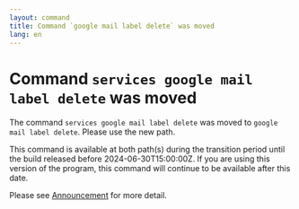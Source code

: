 ```yaml
---
layout: command
title: Command `google mail label delete` was moved
lang: en
---
```


# Command `services google mail label delete` was moved

The command `services google mail label delete` was moved to `google mail label delete`. Please use the new path.

This command is available at both path(s) during the transition period until the build released before 2024-06-30T15:00:00Z. If you are using this version of the program, this command will continue to be available after this date.

Please see [Announcement](https://github.com/watermint/toolbox/discussions/797) for more detail.


